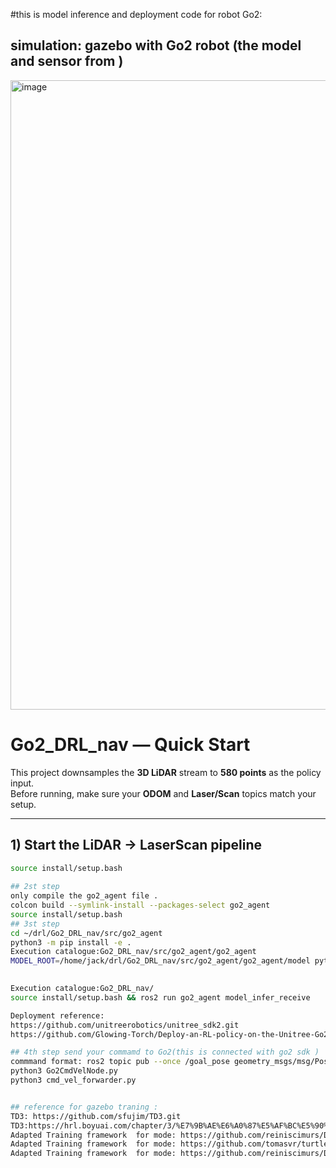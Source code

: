 #this is model inference and deployment code for robot Go2:

## simulation: gazebo with Go2 robot (the model and sensor from )
<img width="1274" height="1007" alt="image" src="https://github.com/user-attachments/assets/3f57a861-61dc-4d66-a3d9-8420daaf1939" />


# Go2_DRL_nav — Quick Start

This project downsamples the **3D LiDAR** stream to **580 points** as the policy input.  
Before running, make sure your **ODOM** and **Laser/Scan** topics match your setup.

---

## 1) Start the LiDAR → LaserScan pipeline

```bash
source install/setup.bash
  
## 2st step
only compile the go2_agent file .
colcon build --symlink-install --packages-select go2_agent	
source install/setup.bash
## 3st step
cd ~/drl/Go2_DRL_nav/src/go2_agent
python3 -m pip install -e .  
Execution catalogue:Go2_DRL_nav/src/go2_agent/go2_agent
MODEL_ROOT=/home/jack/drl/Go2_DRL_nav/src/go2_agent/go2_agent/model python3 -m gunicorn go2_agent.agent_3_service_fastbin:app   -b 0.0.0.0:5000 --workers 1 --threads 2 --keep-alive 60
 

Execution catalogue:Go2_DRL_nav/
source install/setup.bash && ros2 run go2_agent model_infer_receive

Deployment reference:
https://github.com/unitreerobotics/unitree_sdk2.git 
https://github.com/Glowing-Torch/Deploy-an-RL-policy-on-the-Unitree-Go2-robot

## 4th step send your commamd to Go2(this is connected with go2 sdk )
commmand format: ros2 topic pub --once /goal_pose geometry_msgs/msg/Pose "{position: {x: $1, y: $2, z: 0.0}, orientation: {x: 0.0, y: 0.0, z: 0.0, w: 0.0}}"  
python3 Go2CmdVelNode.py
python3 cmd_vel_forwarder.py


## reference for gazebo traning :
TD3: https://github.com/sfujim/TD3.git 
TD3:https://hrl.boyuai.com/chapter/3/%E7%9B%AE%E6%A0%87%E5%AF%BC%E5%90%91%E7%9A%84%E5%BC%BA%E5%8C%96%E5%AD%A6%E4%B9%A0/  english version 
Adapted Training framework  for mode: https://github.com/reiniscimurs/DRL-Robot-Navigation-ROS2  
Adapted Training framework  for mode: https://github.com/tomasvr/turtlebot3_drlnav
Adapted Training framework  for mode: https://github.com/reiniscimurs/DRL-robot-navigation-IR-SIM 
